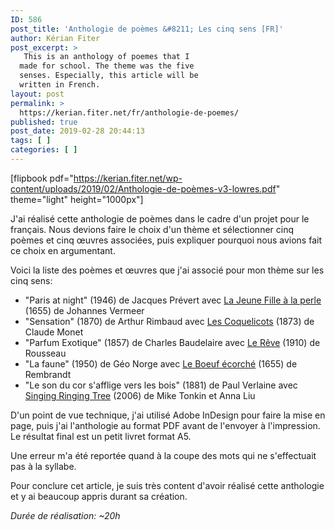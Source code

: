 ```yaml
---
ID: 586
post_title: 'Anthologie de poèmes &#8211; Les cinq sens [FR]'
author: Kérian Fiter
post_excerpt: >
   This is an anthology of poemes that I
  made for school. The theme was the five
  senses. Especially, this article will be
  written in French.
layout: post
permalink: >
  https://kerian.fiter.net/fr/anthologie-de-poemes/
published: true
post_date: 2019-02-28 20:44:13
tags: [ ]
categories: [ ]
---
```

<!-- wp:shortcode -->

[flipbook pdf="https://kerian.fiter.net/wp-content/uploads/2019/02/Anthologie-de-poèmes-v3-lowres.pdf" theme="light" height="1000px"] <!-- /wp:shortcode -->

<!-- wp:paragraph -->

J'ai réalisé cette anthologie de poèmes dans le cadre d'un projet pour le français. Nous devions faire le choix d'un thème et sélectionner cinq poèmes et cinq œuvres associées, puis expliquer pourquoi nous avions fait ce choix en argumentant.

<!-- /wp:paragraph -->

<!-- wp:paragraph -->

Voici la liste des poèmes et œuvres que j'ai associé pour mon thème sur les cinq sens:

<!-- /wp:paragraph -->

<!-- wp:list -->

*   "Paris at night" (1946) de Jacques Prévert avec <span style="text-decoration: underline">La Jeune Fille à la perle</span> (1655) de Johannes Vermeer
*   "Sensation" (1870) de Arthur Rimbaud avec <span style="text-decoration: underline">Les Coquelicots</span> (1873) de Claude Monet
*   "Parfum Exotique" (1857) de Charles Baudelaire avec <span style="text-decoration: underline">Le Rêve</span> (1910) de Rousseau
*   "La faune" (1950) de Géo Norge avec <span style="text-decoration: underline">Le Boeuf écorché</span> (1655) de Rembrandt
*   "Le son du cor s'afflige vers les bois" (1881) de Paul Verlaine avec <span style="text-decoration: underline">Singing Ringing Tree</span> (2006) de Mike Tonkin et Anna Liu

<!-- /wp:list -->

<!-- wp:paragraph -->

D'un point de vue technique, j'ai utilisé Adobe InDesign pour faire la mise en page, puis j'ai l'anthologie au format PDF avant de l'envoyer à l'impression. Le résultat final est un petit livret format A5.

<!-- /wp:paragraph -->

<!-- wp:paragraph -->

Une erreur m'a été reportée quand à la coupe des mots qui ne s'effectuait pas à la syllabe.

<!-- /wp:paragraph -->

<!-- wp:paragraph -->

Pour conclure cet article, je suis très content d'avoir réalisé cette anthologie et y ai beaucoup appris durant sa création.

<!-- /wp:paragraph -->

<!-- wp:paragraph -->

*Durée de réalisation: ~20h*

<!-- /wp:paragraph -->

<!-- wp:paragraph -->

 

<!-- /wp:paragraph -->